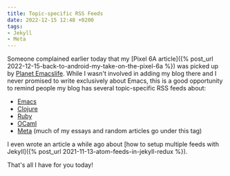 ```yaml
---
title: Topic-specific RSS Feeds
date: 2022-12-15 12:48 +0200
tags:
- Jekyll
- Meta
---
```


Someone complained earlier today that my [Pixel 6A article]({% post_url 2022-12-15-back-to-android-my-take-on-the-pixel-6a %}) was picked up by [Planet Emacslife](https://planet.emacslife.com/). While I wasn't involved in adding my blog there and I never promised to write exclusively about Emacs, this is a good opportunity to remind people my blog has several topic-specific RSS feeds about:

- [Emacs](/feeds/Emacs.xml)
- [Clojure](/feeds/Clojure.xml)
- [Ruby](/feeds/Ruby.xml)
- [OCaml](/feeds/OCaml.xml)
- [Meta](/feeds/Meta.xml) (much of my essays and random articles go under this tag)

I even wrote an article a while ago about [how to setup multiple feeds with Jekyll]({% post_url 2021-11-13-atom-feeds-in-jekyll-redux %}).

That's all I have for you today!
